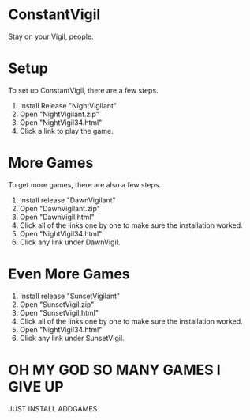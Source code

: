 # ConstantVigil
Stay on your Vigil, people.
# Setup
To set up ConstantVigil, there are a few steps.
1. Install Release "NightVigilant"
2. Open "NightVigilant.zip"
3. Open "NightVigil34.html"
4. Click a link to play the game.
# More Games
To get more games, there are also a few steps.
1. Install release "DawnVigilant"
2. Open "DawnVigilant.zip"
3. Open "DawnVigil.html"
4. Click all of the links one by one to make sure the installation worked.
5. Open "NightVigil34.html"
6. Click any link under DawnVigil.
# Even More Games
1. Install release "SunsetVigilant"
2. Open "SunsetVigil.zip"
3. Open "SunsetVigil.html"
4. Click all of the links one by one to make sure the installation worked.
5. Open "NightVigil34.html"
6. Click any link under SunsetVigil.
# OH MY GOD SO MANY GAMES I GIVE UP
JUST INSTALL ADDGAMES.
